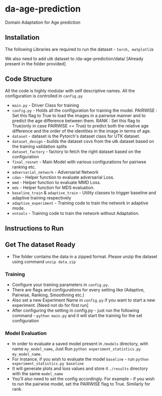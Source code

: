 # da-age-prediction
Domain Adaptation for Age prediction

## Installation

The following Libraries are required to run the dataset - `torch, matplotlib`

We also need to add utk dataset to /da-age-prediction/data/  [Already present in the folder provided]

## Code Structure

All the code is highly modular with self descriptive names. All the configuration is controlled in `config.py`

* `main.py` - Driver Class for training
* `config.py` - Holds all the configuration for training the model.
                PAIRWISE : Set this flag to True to load the images in a pairwise manner and to predict the age difference    between them.
                RANK : Set this flag to True(only in case PAIRWISE == True) to predict both the relative age difference and the order of the identities in the image in terms of age.
* `dataset` - dataset is the Pytorch's dataset class for UTK dataset. 
* `dataset_design` - builds the dataset csvs from the utk dataset based on the training validation splits
* `dataset_factory` - factory to fetch the right dataset based on the configuration
* `final_resnet` - Main Model with various configurations for pairiwse ranking etc. 
* `adversarial_network` - Adversarial Network
* `cdan` - Helper function to evaluate adversarial Loss.
* `mmd` - Helper function to evaluate MMD Loss.
* `mds` - Helper function for MDS evaluation.
* `baseline_train` & `adaptive_train` - Utility classes to trigger baseline and adaptive training respectively
* `adaptive_experiment` - Training code to train the network in adaptive mode.
* `nntools` - Training code to train the network without Adaptation.

## Instructions to Run

## Get The dataset Ready

* The folder contains the data in a zipped format. Please unzip the dataset using command `unzip data.zip`

### Training

* Configure your training parameters in `config.py`. 
* There are flags and configurations for every setting like (Adaptive, Pairwise, Ranking, Smoothning etc.)
* Also set a new Experiment Name in `config.py` if you want to start a new experiment. [Need not do for first run]
* After configuring the setting in config.py - just run the following command - `python main.py` and it will start the training for the set configuration

### Model Evaluation

* In order to evaluate a saved model present in `/models` directory, with name `my_model_name`, Just Run `python experiment_statistics.py my_model_name`.
* For Instance, if you wish to evaluate the model `baseline` - run `python experiment_statistics.py baseline`
* It will generate plots and loss values and store it `./results` directory with the same `model_name`
* You'll also need to set the config accordingly. For example - if you wish to run the pairwise model, set the PAIRWISE flag to True. Similarly for rank.
